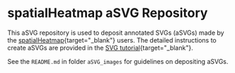 # spatialHeatmap aSVG Repository

This aSVG repository is used to deposit annotated SVGs (aSVGs) made by the [spatialHeatmap](https://jianhaizhang.github.io/SVG_tutorial_file/spatialHeatmap.html){target="_blank"} users. The detailed instructions to create aSVGs are provided in the [SVG tutorial](https://jianhaizhang.github.io/SVG_tutorial_file/){target="_blank"}.  

See the `README.md` in folder `aSVG_images` for guidelines on depositing aSVGs.



